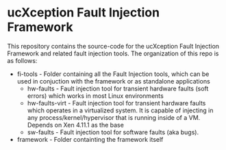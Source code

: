 # ucXception Fault Injection Framework

This repository contains the source-code for the ucXception Fault Injection Framework and related fault injection tools.
The organization of this repo is as follows:

* fi-tools - Folder containing all the Fault Injection tools, which can be used in conjuction with the framework or as standalone applications
	* hw-faults - Fault injection tool for transient hardware faults (soft errors) which works in most Linux environments
	* hw-faults-virt - Fault injection tool for transient hardware faults which operates in a virtualized system. It is capable of injecting in any process/kernel/hypervisor that is running inside of a VM. Depends on Xen 4.11.1 as the base
	* sw-faults - Fault injection tool for software faults (aka bugs).
* framework - Folder containting the framework itself
